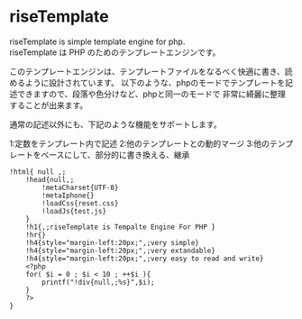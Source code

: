 riseTemplate
======================
riseTemplate is simple template engine for php.  
riseTemplate は PHP のためのテンプレートエンジンです。

このテンプレートエンジンは、テンプレートファイルをなるべく快適に書き、読めるように設計されています。
以下のような、phpのモードでテンプレートを記述できますので、段落や色分けなど、phpと同一のモードで
非常に綺麗に整理することが出来ます。

通常の記述以外にも、下記のような機能をサポートします。

1:定数をテンプレート内で記述
2:他のテンプレートとの動的マージ
3:他のテンプレートをベースにして、部分的に書き換える、継承



    !html{ null ,;
        !head{null,;
            !metaCharset{UTF-8}
            !metaIphone{}
            !loadCss{reset.css}
            !loadJs{test.js}
        }
        !h1{,;riseTemplate is Tempalte Engine For PHP }
        !hr{}
        !h4{style="margin-left:20px;",;very simple}
        !h4{style="margin-left:20px;",;very extandable}
        !h4{style="margin-left:20px;",;very easy to read and write}
        <?php
        for( $i = 0 ; $i < 10 ; ++$i ){
            printf("!div{null,;%s}",$i);
        }
        ?>
    }

